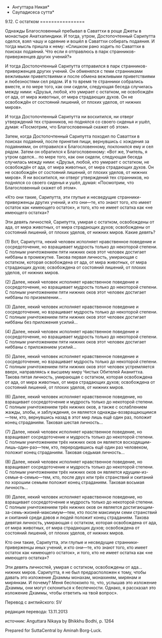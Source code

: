 * Ангуттара Никая*
* Саупадисеса сутта*

9\.12\. С остатком
\=\=\=\=\=\=\=\=\=\=\=\=\=\=\=\=

Однажды Благословенный пребывал в Саваттхи в роще Джеты в монастыре Анатхапиндики\. И тогда, утром, Достопочтенный Сарипутта оделся, взял чашу и одеяние и вошёл в Саваттхи собирать подаяния\. И тогда мысль пришла к нему: «Слишком рано ходить по Саваттхи в поисках подаяний\. Что если я отправлюсь в парк странников\-приверженцев других учений?»

И тогда Достопочтенный Сарипутта отправился в парк странников\-приверженцев других учений\. Он обменялся с теми странниками вежливыми приветствиями и после обмена вежливыми приветствиями и любезностями сел рядом\. И в то время те странники собрались вместе, и по мере того, как они сидели, следующая беседа случилась между ними: «Друзья, любой, кто умирает с остатком, не освобождён от ада, от мира животных, от мира страдающих духов\. Он не освобождён от состояний лишений, от плохих уделов, от нижних миров»\.

И тогда Достопочтенный Сарипутта ни восхитился, ни отверг утверждений тех странников, но поднялся со своего сиденья и ушёл, думая: «Посмотрим, что Благословенный скажет об этом»\.

Затем, когда Достопочтенный Сарипутта походил по Саваттхи в поисках подаяний, после принятия пищи, вернувшись с хождения за подаяниями, он отправился к Благословенному, поклонился ему и сел рядом\. Затем он обратился к Благословенному: «Вот же, Учитель, я утром оделся… по мере того, как они сидели, следующая беседа случилась между ними: «Друзья, любой, кто умирает с остатком, не освобождён от ада, от мира животных, от мира страдающих духов\. Он не освобождён от состояний лишений, от плохих уделов, от нижних миров»\. Я ни восхитился, ни отверг утверждений тех странников, но поднялся со своего сиденья и ушёл, думая: «Посмотрим, что Благословенный скажет об этом»\.

«Кто они такие, Сарипутта, эти глупые и несведущие странники\-приверженцы других учений, и кто они—те, кто знают того, кто имеет остаток как «имеющего остаток», и того, кто не имеет остатка как «не имеющего остатка»?

Эти девять личностей, Сарипутта, умирая с остатком, освобождены от ада, от мира животных, от мира страдающих духов; освобождены от состояний лишений, от плохих уделов, от нижних миров\. Какие девять?

\(1\) Вот, Сарипутта, некий человек исполняет нравственное поведение и сосредоточение, но взращивает мудрость только до некоторой степени\. С полным уничтожением пяти нижних оков этот человек достигает ниббаны в промежутке\. Такова первая личность, умирающая с остатком, которая освобождена от ада, от мира животных, от мира страдающих духов; освобождена от состояний лишений, от плохих уделов, от нижних миров\.

\(2\) Далее, некий человек исполняет нравственное поведение и сосредоточение, но взращивает мудрость только до некоторой степени\. С полным уничтожением пяти нижних оков этот человек достигает ниббаны по приземлении…

\(3\) Далее, некий человек исполняет нравственное поведение и сосредоточение, но взращивает мудрость только до некоторой степени\. С полным уничтожением пяти нижних оков этот человек достигает ниббаны без приложения усилий…

\(4\) Далее, некий человек исполняет нравственное поведение и сосредоточение, но взращивает мудрость только до некоторой степени\. С полным уничтожением пяти нижних оков этот человек достигает ниббаны с приложением усилий…

\(5\) Далее, некий человек исполняет нравственное поведение и сосредоточение, но взращивает мудрость только до некоторой степени\. С полным уничтожением пяти нижних оков этот человек устремляется вверх, направляясь к высшему миру Чистых Обителей Аканиттха\. Такова пятая личность, умирающая с остатком, которая освобождена от ада, от мира животных, от мира страдающих духов; освобождена от состояний лишений, от плохих уделов, от нижних миров\.

\(6\) Далее, некий человек исполняет нравственное поведение, но взращивает сосредоточение и мудрость только до некоторой степени\. С полным уничтожением трёх нижних оков, а также с ослаблением жажды, злобы, и заблуждения, он является однажды\-возвращающимся—тем, кто, вернувшись назад в этот мир лишь ещё один раз, положит конец страданиям\. Таковая шестая личность…

\(7\) Далее, некий человек исполняет нравственное поведение, но взращивает сосредоточение и мудрость только до некоторой степени\. С полным уничтожением трёх нижних оков он является восходящим\-лишь\-один\-раз—тем, кто, переродившись ещё один раз человеком, положит конец страданиям\. Таковая седьмая личность…

\(8\) Далее, некий человек исполняет нравственное поведение, но взращивает сосредоточение и мудрость только до некоторой степени\. С полным уничтожением трёх нижних оков он является идущим\-из\-семьи\-в\-семью—тем, кто, после двух или трёх странствий и скитаний по хорошим семьям положит конец страданиям\. Таковая восьмая личность…

\(9\) Далее, некий человек исполняет нравственное поведение, но взращивает сосредоточение и мудрость только до некоторой степени\. С полным уничтожением трёх нижних оков он является достигающим\-за\-семь\-жизней\-максимум—тем, кто после максимум семи странствий и скитаний среди дэвов и людей положит конец страданиям\. Такова девятая личность, умирающая с остатком, которая освобождена от ада, от мира животных, от мира страдающих духов; освобождена от состояний лишений, от плохих уделов, от нижних миров\.

Кто они такие, Сарипутта, эти глупые и несведущие странники\-приверженцы иных учений, и кто они—те, кто знают того, кто имеет остаток как «имеющего остаток», и того, кто не имеет остатка как «не имеющего остатка»?

Эти девять личностей, умирая с остатком, освобождены от ада… нижних миров\. Сарипутта, я не был предрасположен к тому, чтобы давать это изложение Дхаммы монахам, монахиням, мирянам и мирянкам\. И почему? Меня беспокоило то, что, услышав это изложение Дхаммы, они могут склониться к беспечности\. Однако, я рассказал это изложение Дхаммы, чтобы ответить на твой вопрос»\.

Перевод с английского: SV

редакция перевода: 13\.11\.2013

источник: Anguttara Nikaya by Bhikkhu Bodhi, p\. 1264

Prepared for SuttaCentral by Aminah Borg\-Luck\.